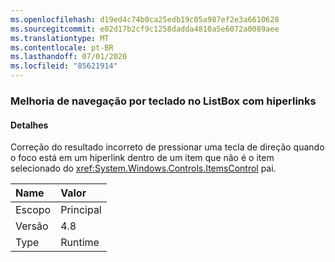 ```yaml
---
ms.openlocfilehash: d19ed4c74b0ca25edb19c05a987ef2e3a6610628
ms.sourcegitcommit: e02d17b2cf9c1258dadda4810a5e6072a0089aee
ms.translationtype: MT
ms.contentlocale: pt-BR
ms.lasthandoff: 07/01/2020
ms.locfileid: "85621914"
---
```

### <a name="keyboard-navigation-improvement-in-listbox-with-hyperlinks"></a>Melhoria de navegação por teclado no ListBox com hiperlinks

#### <a name="details"></a>Detalhes

Correção do resultado incorreto de pressionar uma tecla de direção quando o foco está em um hiperlink dentro de um item que não é o item selecionado do <xref:System.Windows.Controls.ItemsControl> pai.

| Name    | Valor       |
|:--------|:------------|
| Escopo   |Principal|
|Versão|4.8|
|Type|Runtime|
